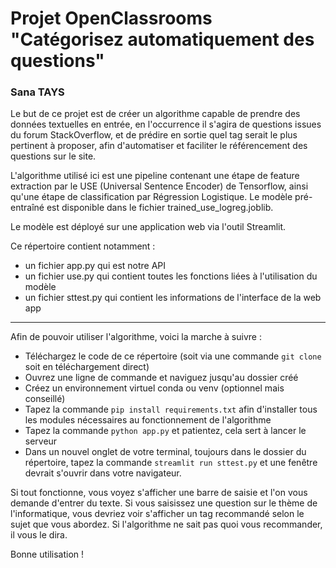 # Projet OpenClassrooms "Catégorisez automatiquement des questions"
### Sana TAYS

Le but de ce projet est de créer un algorithme capable de prendre des données textuelles en entrée, en l'occurrence il s'agira de questions issues du forum StackOverflow, et de prédire en sortie quel tag serait le plus pertinent à proposer, afin d'automatiser et faciliter le référencement des questions sur le site.

L'algorithme utilisé ici est une pipeline contenant une étape de feature extraction par le USE (Universal Sentence Encoder) de Tensorflow, ainsi qu'une étape de classification par Régression Logistique. Le modèle pré-entraîné est disponible dans le fichier trained_use_logreg.joblib.

Le modèle est déployé sur une application web via l'outil Streamlit.

Ce répertoire contient notamment :

- un fichier app.py qui est notre API
- un fichier use.py qui contient toutes les fonctions liées à l'utilisation du modèle
- un fichier sttest.py qui contient les informations de l'interface de la web app

___

Afin de pouvoir utiliser l'algorithme, voici la marche à suivre :

- Téléchargez le code de ce répertoire (soit via une commande `git clone` soit en téléchargement direct)
- Ouvrez une ligne de commande et naviguez jusqu'au dossier créé
- Créez un environnement virtuel conda ou venv (optionnel mais conseillé)
- Tapez la commande `pip install requirements.txt` afin d'installer tous les modules nécessaires au fonctionnement de l'algorithme
- Tapez la commande `python app.py` et patientez, cela sert à lancer le serveur
- Dans un nouvel onglet de votre terminal, toujours dans le dossier du répertoire, tapez la commande `streamlit run sttest.py` et une fenêtre devrait s'ouvrir dans votre navigateur.

Si tout fonctionne, vous voyez s'afficher une barre de saisie et l'on vous demande d'entrer du texte.
Si vous saisissez une question sur le thème de l'informatique, vous devriez voir s'afficher un tag recommandé selon le sujet que vous abordez. Si l'algorithme ne sait pas quoi vous recommander, il vous le dira.

Bonne utilisation !